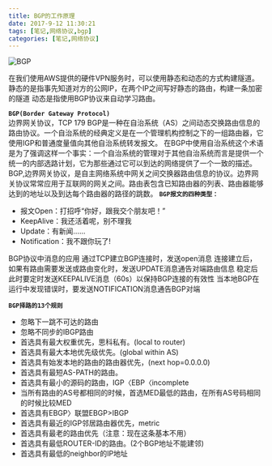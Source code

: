 ```yaml
---
title: BGP的工作原理
date: 2017-9-12 11:30:21
tags: [笔记,网络协议,bgp]
categories: [笔记,网络协议]
---
```

![BGP](https://i.loli.net/2017/10/20/59e999adbe5e3.png)

在我们使用AWS提供的硬件VPN服务时，可以使用静态和动态的方式构建隧道。
静态的是指事先知道对方的公网IP，在两个IP之间写好静态的路由，构建一条加密的隧道
动态是指使用BGP协议来自动学习路由。

**`BGP(Border Gateway Protocol)`**  
边界网关协议，TCP 179
BGP是一种在自治系统（AS）之间动态交换路由信息的路由协议。一个自治系统的经典定义是在一个管理机构控制之下的一组路由器，它使用IGP和普通度量值向其他自治系统转发报文。
在BGP中使用自治系统这个术语是为了强调这样一个事实：一个自治系统的管理对于其他自治系统而言是提供一个统一的内部选路计划，它为那些通过它可以到达的网络提供了一个一致的描述。BGP,边界网关协议，是自主网络系统中网关之间交换器路由信息的协议。边界网关协议常常应用于互联网的网关之间。路由表包含已知路由器的列表、路由器能够达到的地址以及到达每个路由器的路径的跳数。
**`BGP报文的四种类型：`**

* 报文Open：打招呼“你好，跟我交个朋友吧！”
* KeepAlive：我还活着呢，别不理我
* Update：有新闻......
* Notification：我不跟你玩了!

BGP协议中消息的应用
通过TCP建立BGP连接时，发送open消息
连接建立后，如果有路由需要发送或路由变化时，发送UPDATE消息通告对端路由信息
稳定后此时要定时发送KEEPALIVE消息（60s）以保持BGP连接的有效性
当本地BGP在运行中发现错误时，要发送NOTIFICATION消息通告BGP对端

**`BGP择路的13个规则`**

* 忽略下一跳不可达的路由
* 忽略不同步的IBGP路由
* 首选具有最大权重优先，思科私有。(local to router)
* 首选具有最大本地优先级优先。(global within AS)
* 首选具有始发本地的路由的路由器优先，(next hop=0.0.0.0)
* 首选具有最短AS-PATH的路由。
* 首选具有最小的源码的路由，IGP〈EBP〈incomplete
* 当所有路由的AS号都相同的时候，首选MED最低的路由，在所有AS号码相同的时候比较MED
* 首选具有EBGP〉联盟EBGP>IBGP
* 首选具有最近的IGP邻居路由器优先，metric
* 首选具有最老的路由优先（注意：现在这条基本不用）
* 首选具有最低ROUTER-ID的路由。(2个BGP地址不能建邻)
* 首选具有最低的neighbor的IP地址